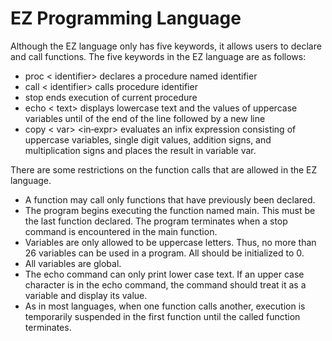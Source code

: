# EZ Programming Language

Although the EZ language only has five keywords, it allows users to declare and call functions. 
The five keywords in the EZ language are as follows:

* proc <<identifier> identifier> declares a procedure named identifier
* call <<identifier> identifier> calls procedure identifier
* stop ends execution of current procedure
* echo <<identifier> text> displays lowercase text and the values of uppercase variables until of the end of the line followed by a new line
* copy <<identifier> var> <in‐expr> evaluates an infix expression consisting of uppercase variables, single digit values, addition signs, and multiplication signs and places the result in variable var. 

There are some restrictions on the function calls that are allowed in the EZ language.

* A function may call only functions that have previously been declared.
* The program begins executing the function named main. This must be the last function
declared. The program terminates when a stop command is encountered in the main
function.
* Variables are only allowed to be uppercase letters. Thus, no more than 26 variables can be
used in a program. All should be initialized to 0.
* All variables are global.
* The echo command can only print lower case text. If an upper case character is in the echo
command, the command should treat it as a variable and display its value.
* As in most languages, when one function calls another, execution is temporarily suspended in
the first function until the called function terminates.
